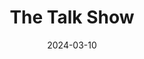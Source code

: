 ---
title: The Talk Show
type: podcast
tags: ["technology"]
link: https://daringfireball.net/thetalkshow/
date: 2024-03-10
image: ./images/the-talk-show.webp
---
